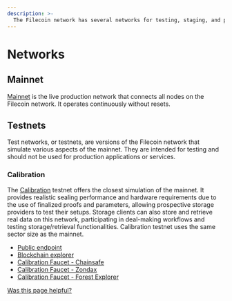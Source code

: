 ```yaml
---
description: >-
  The Filecoin network has several networks for testing, staging, and production purposes. This page provides information on available networks.
---
```


# Networks

## Mainnet

[Mainnet](../../networks/mainnet/) is the live production network that connects all nodes on the Filecoin network. It operates continuously without resets.

## Testnets

Test networks, or testnets, are versions of the Filecoin network that simulate various aspects of the mainnet. They are intended for testing and should not be used for production applications or services.

### Calibration

The [Calibration](../../networks/calibration/) testnet offers the closest simulation of the mainnet. It provides realistic sealing performance and hardware requirements due to the use of finalized proofs and parameters, allowing prospective storage providers to test their setups. Storage clients can also store and retrieve real data on this network, participating in deal-making workflows and testing storage/retrieval functionalities. Calibration testnet uses the same sector size as the mainnet.

- [Public endpoint](https://api.calibration.node.glif.io/rpc/v0)
- [Blockchain explorer](https://calibration.filscan.io/)
- [Calibration Faucet - Chainsafe](https://faucet.calibnet.chainsafe-fil.io)
- [Calibration Faucet - Zondax](https://beryx.zondax.ch/faucet/)
- [Calibration Faucet - Forest Explorer](https://forest-explorer.chainsafe.dev/faucet/calibnet)

[Was this page helpful?](https://airtable.com/apppq4inOe4gmSSlk/pagoZHC2i1iqgphgl/form?prefill_Page+URL=https://docs.filecoin.io/basics/what-is-filecoin/networks)
